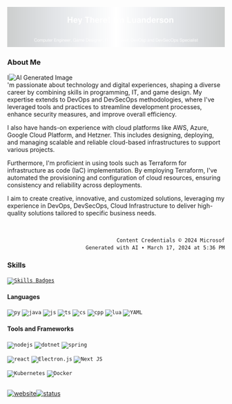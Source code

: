 <a align="center">![banner](assets/banner.svg)</a>

### About Me

<img align="right" alt="AI Generated Image" src="https://th.bing.com/th/id/OIG3.u6qGpBx7w1ALaytkDprs?w=1024&h=1024&rs=1&pid=ImgDetMain" width="500" />


I'm passionate about technology and digital experiences, shaping a diverse career by combining skills in programming, IT, and game design. My expertise extends to DevOps and DevSecOps methodologies, where I've leveraged tools and practices to streamline development processes, enhance security measures, and improve overall efficiency.

I also have hands-on experience with cloud platforms like AWS, Azure, Google Cloud Platform, and Hetzner. This includes designing, deploying, and managing scalable and reliable cloud-based infrastructures to support various projects.
  
Furthermore, I'm proficient in using tools such as Terraform for infrastructure as code (IaC) implementation. By employing Terraform, I've automated the provisioning and configuration of cloud resources, ensuring consistency and reliability across deployments.

I aim to create creative, innovative, and customized solutions, leveraging my experience in DevOps, DevSecOps, Cloud Infrastructure to deliver high-quality solutions tailored to specific business needs.

<br />
<p align="right"><code>Content Credentials © 2024 Microsof
Generated with AI ∙ March 17, 2024 at 5:36 PM</code></p>

### Skills 
<a href="SKILS.md"><code>![Skills Badges](https://img.shields.io/badge/For_full_skills_list_follow_this_Link-blue?style=for-the-badge)</code></a>
#### Languages

<code>![py](https://img.shields.io/badge/Python-3776AB?style=for-the-badge&logo=python&logoColor=yellow)</code>
<code>![java](https://img.shields.io/badge/Java-fff?style=for-the-badge&logo=openjdk&logoColor=red)</code>
<code>![js](https://img.shields.io/badge/JavaScript-F7DF1E?style=for-the-badge&logo=javascript&logoColor=black)</code>
<code>![ts](https://img.shields.io/badge/TypeScript-007ACC?style=for-the-badge&logo=typescript&logoColor=white)</code>
<code>![cs](https://img.shields.io/badge/C%23-purple?style=for-the-badge&logo=C%23&logoColor=white)</code>
<code>![cpp](https://img.shields.io/badge/C%2B%2B-00599C?style=for-the-badge&logo=c%2B%2B&logoColor=white)</code>
<code>![lua](https://img.shields.io/badge/Lua-2C2D72?style=for-the-badge&logo=lua&logoColor=white)</code>
<code>![YAML](https://img.shields.io/badge/yaml-%23ffffff.svg?style=for-the-badge&logo=yaml&logoColor=151515)</code>

#### Tools and Frameworks
<code>![nodejs](https://img.shields.io/badge/Node.js-43853D?style=for-the-badge&logo=node.js&logoColor=white)</code>
<code>![dotnet](https://img.shields.io/badge/.NET-5C2D91?style=for-the-badge&logo=.net&logoColor=white)</code>
<code>![spring](https://img.shields.io/badge/Spring-6DB33F?style=for-the-badge&logo=spring&logoColor=white)</code>

<code>![react](https://img.shields.io/badge/React-20232A?style=for-the-badge&logo=react&logoColor=61DAFB)</code>
<code>![Electron.js](https://img.shields.io/badge/Electron-191970?style=for-the-badge&logo=Electron&logoColor=white)</code>
<code>![Next JS](https://img.shields.io/badge/Next-black?style=for-the-badge&logo=next.js&logoColor=white)</code>

<code>![Kubernetes](https://img.shields.io/badge/kubernetes-%23326ce5.svg?style=for-the-badge&logo=kubernetes&logoColor=white)</code>
<code>![Docker](https://img.shields.io/badge/docker-%230db7ed.svg?style=for-the-badge&logo=docker&logoColor=white)</code>


##
<a href='https://luanderson.dev.br' target='__blak'>![website](https://img.shields.io/badge/luanderson.dev.br-%230db7ed.svg?style=for-the-badge)![status](https://img.shields.io/website-up-down-green-red/https/luanderson.dev.br?style=for-the-badge)</a>
